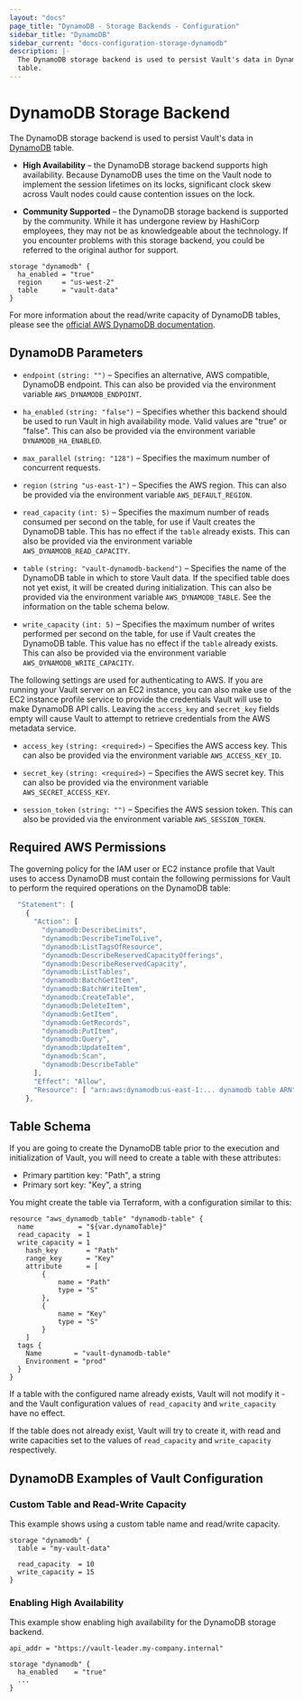 ```yaml
---
layout: "docs"
page_title: "DynamoDB - Storage Backends - Configuration"
sidebar_title: "DynamoDB"
sidebar_current: "docs-configuration-storage-dynamodb"
description: |-
  The DynamoDB storage backend is used to persist Vault's data in DynamoDB
  table.
---
```


# DynamoDB Storage Backend

The DynamoDB storage backend is used to persist Vault's data in
[DynamoDB][dynamodb] table.

- **High Availability** – the DynamoDB storage backend supports high
  availability. Because DynamoDB uses the time on the Vault node to implement
  the session lifetimes on its locks, significant clock skew across Vault nodes
  could cause contention issues on the lock.

- **Community Supported** – the DynamoDB storage backend is supported by the
  community. While it has undergone review by HashiCorp employees, they may not
  be as knowledgeable about the technology. If you encounter problems with this
  storage backend, you could be referred to the original author for support.

```hcl
storage "dynamodb" {
  ha_enabled = "true"
  region     = "us-west-2"
  table      = "vault-data"
}
```

For more information about the read/write capacity of DynamoDB tables, please
see the [official AWS DynamoDB documentation][dynamodb-rw-capacity].

## DynamoDB Parameters

- `endpoint` `(string: "")` – Specifies an alternative, AWS compatible, DynamoDB
  endpoint. This can also be provided via the environment variable
  `AWS_DYNAMODB_ENDPOINT`.

- `ha_enabled` `(string: "false")` – Specifies whether this backend should be used
  to run Vault in high availability mode. Valid values are "true" or "false". This
  can also be provided via the environment variable `DYNAMODB_HA_ENABLED`.

- `max_parallel` `(string: "128")` – Specifies the maximum number of concurrent
  requests.

- `region` `(string "us-east-1")` – Specifies the AWS region. This can also be
  provided via the environment variable `AWS_DEFAULT_REGION`.

- `read_capacity` `(int: 5)` – Specifies the maximum number of reads consumed
  per second on the table, for use if Vault creates the DynamoDB table. This has
  no effect if the `table` already exists. This can also be provided via the
  environment variable `AWS_DYNAMODB_READ_CAPACITY`.

- `table` `(string: "vault-dynamodb-backend")` – Specifies the name of the
  DynamoDB table in which to store Vault data. If the specified table does not
  yet exist, it will be created during initialization. This can also be
  provided via the environment variable `AWS_DYNAMODB_TABLE`. See the 
  information on the table schema below.

- `write_capacity` `(int: 5)` – Specifies the maximum number of writes performed
  per second on the table, for use if Vault creates the DynamoDB table. This value
  has no effect if the `table` already exists. This can also be provided via the
  environment variable `AWS_DYNAMODB_WRITE_CAPACITY`.

The following settings are used for authenticating to AWS. If you are
running your Vault server on an EC2 instance, you can also make use of the EC2
instance profile service to provide the credentials Vault will use to make
DynamoDB API calls. Leaving the `access_key` and `secret_key` fields empty will
cause Vault to attempt to retrieve credentials from the AWS metadata service.

- `access_key` `(string: <required>)` – Specifies the AWS access key. This can
  also be provided via the environment variable `AWS_ACCESS_KEY_ID`.

- `secret_key` `(string: <required>)` – Specifies the AWS secret key. This can
  also be provided via the environment variable `AWS_SECRET_ACCESS_KEY`.

- `session_token` `(string: "")` – Specifies the AWS session token. This can
  also be provided via the environment variable `AWS_SESSION_TOKEN`.

## Required AWS Permissions

The governing policy for the IAM user or EC2 instance profile that Vault uses
to access DynamoDB must contain the following permissions for Vault to perform
the required operations on the DynamoDB table:

```javascript
  "Statement": [
    {
      "Action": [ 
        "dynamodb:DescribeLimits",
        "dynamodb:DescribeTimeToLive",
        "dynamodb:ListTagsOfResource",
        "dynamodb:DescribeReservedCapacityOfferings",
        "dynamodb:DescribeReservedCapacity",
        "dynamodb:ListTables",
        "dynamodb:BatchGetItem",
        "dynamodb:BatchWriteItem",
        "dynamodb:CreateTable",
        "dynamodb:DeleteItem",
        "dynamodb:GetItem",
        "dynamodb:GetRecords",
        "dynamodb:PutItem",
        "dynamodb:Query",
        "dynamodb:UpdateItem",
        "dynamodb:Scan",
        "dynamodb:DescribeTable"
      ],
      "Effect": "Allow",
      "Resource": [ "arn:aws:dynamodb:us-east-1:... dynamodb table ARN" ]
    },
```

## Table Schema

If you are going to create the DynamoDB table prior to the execution and
initialization of Vault, you will need to create a table with these attributes:

* Primary partition key: "Path", a string
* Primary sort key: "Key", a string

You might create the table via Terraform, with a configuration similar to this:

```
resource "aws_dynamodb_table" "dynamodb-table" {
  name           = "${var.dynamoTable}"
  read_capacity  = 1
  write_capacity = 1
	hash_key       = "Path"
	range_key      = "Key"
	attribute      = [
		{
			name = "Path"
			type = "S"
		},
		{
			name = "Key"
			type = "S"
		}
	]
  tags {
    Name        = "vault-dynamodb-table"
    Environment = "prod"
  }
}
```

If a table with the configured name already exists, Vault will not modify it -
and the Vault configuration values of `read_capacity` and `write_capacity` have
no effect.

If the table does not already exist, Vault will try to create it, with read and
write capacities set to the values of `read_capacity` and `write_capacity`
respectively.

## DynamoDB Examples of Vault Configuration

### Custom Table and Read-Write Capacity

This example shows using a custom table name and read/write capacity.

```hcl
storage "dynamodb" {
  table = "my-vault-data"

  read_capacity  = 10
  write_capacity = 15
}
```

### Enabling High Availability

This example show enabling high availability for the DynamoDB storage backend.

```hcl
api_addr = "https://vault-leader.my-company.internal"

storage "dynamodb" {
  ha_enabled    = "true"
  ...
}
```

[dynamodb]: https://aws.amazon.com/dynamodb/
[dynamodb-rw-capacity]: https://docs.aws.amazon.com/amazondynamodb/latest/developerguide/WorkingWithTables.html#ProvisionedThroughput
